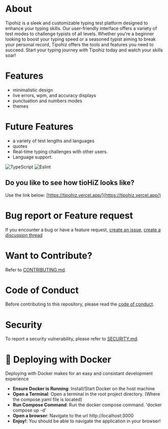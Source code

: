 # About

Tipohiz is a sleek and customizable typing test platform designed to enhance your typing skills. Our user-friendly interface offers a variety of test modes to challenge typists of all levels. Whether you're a beginner looking to boost your typing speed or a seasoned typist aiming to break your personal record, Tipohiz offers the tools and features you need to succeed. Start your typing journey with Tipohiz today and watch your skills soar!

# Features

- minimalistic design
- live errors, wpm, and accuracy displays
- punctuation and numbers modes
- themes

# Future Features
- a variety of test lengths and languages
- quotes
- Real-time typing challenges with other users.
- Language support.

![TypeScript](https://img.shields.io/badge/typescript-%23007ACC.svg?style=for-the-badge&logo=typescript&logoColor=white)
![Eslint](https://img.shields.io/badge/eslint-4B32C3?style=for-the-badge&logo=eslint&logoColor=white)

## Do you like to see how tioHiZ looks like?

Use the link below:
[https://tipohiz.vercel.app/](https://tipohiz.vercel.app/)

# Bug report or Feature request

If you encounter a bug or have a feature request, [create an issue](https://github.com/jhohannesK/tipohiz/issues),
[create a discussion thread](https://github.comjhohannesK/tipohiz/discussions)

# Want to Contribute?

Refer to [CONTRIBUTING.md](CONTRIBUTING.md).

# Code of Conduct

Before contributing to this repository, please read the [code of conduct](CODE_OF_CONDUCT.md).

# Security

To report a security vulnerability, please refer to [SECURITY.md](SECURITY.md).

# 🐳 Deploying with Docker
Deploying with Docker makes for an easy and consistant development experience

- **Ensure Docker is Running**: Install/Start Docker on the host machine
- **Open a Terminal**: Open a terminal in the root project directory. (Where the compose.yaml file is located)
- **Run Compose Command**: Run the docker compose command. 'docker compose up -d'
- **Open a browser**: Navigate to the url http://localhost:3000
- **Enjoy!**: You should be able to navigate the application in your browser!
